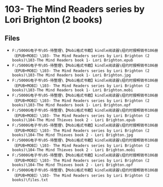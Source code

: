 # 103- The Mind Readers series by Lori Brighton (2 books)

## Files

- `F:/5000G电子书\05-待整理\【Mobi格式书籍】kindle阅读器\纽约时报畅销书106册（EPUB+MOBI）\103- The Mind Readers series by Lori Brighton (2 books)\103-The Mind Readers book 1- Lori Brighton.epub`
- `F:/5000G电子书\05-待整理\【Mobi格式书籍】kindle阅读器\纽约时报畅销书106册（EPUB+MOBI）\103- The Mind Readers series by Lori Brighton (2 books)\103-The Mind Readers book 1- Lori Brighton.jpg`
- `F:/5000G电子书\05-待整理\【Mobi格式书籍】kindle阅读器\纽约时报畅销书106册（EPUB+MOBI）\103- The Mind Readers series by Lori Brighton (2 books)\103-The Mind Readers book 1- Lori Brighton.mobi`
- `F:/5000G电子书\05-待整理\【Mobi格式书籍】kindle阅读器\纽约时报畅销书106册（EPUB+MOBI）\103- The Mind Readers series by Lori Brighton (2 books)\103-The Mind Readers book 1- Lori Brighton.opf`
- `F:/5000G电子书\05-待整理\【Mobi格式书籍】kindle阅读器\纽约时报畅销书106册（EPUB+MOBI）\103- The Mind Readers series by Lori Brighton (2 books)\104-The Mind Thieves book 2 - Lori Brighton.epub`
- `F:/5000G电子书\05-待整理\【Mobi格式书籍】kindle阅读器\纽约时报畅销书106册（EPUB+MOBI）\103- The Mind Readers series by Lori Brighton (2 books)\104-The Mind Thieves book 2 - Lori Brighton.jpg`
- `F:/5000G电子书\05-待整理\【Mobi格式书籍】kindle阅读器\纽约时报畅销书106册（EPUB+MOBI）\103- The Mind Readers series by Lori Brighton (2 books)\104-The Mind Thieves book 2 - Lori Brighton.mobi`
- `F:/5000G电子书\05-待整理\【Mobi格式书籍】kindle阅读器\纽约时报畅销书106册（EPUB+MOBI）\103- The Mind Readers series by Lori Brighton (2 books)\104-The Mind Thieves book 2 - Lori Brighton.opf`
- `F:/5000G电子书\05-待整理\【Mobi格式书籍】kindle阅读器\纽约时报畅销书106册（EPUB+MOBI）\103- The Mind Readers series by Lori Brighton (2 books)\files.txt`
